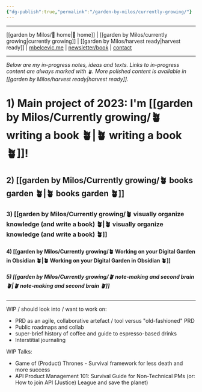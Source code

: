 ```yaml
---
{"dg-publish":true,"permalink":"/garden-by-milos/currently-growing/"}
---
```



---
[[garden by Milos/🏡 home\|🏡 home]] | [[garden by Milos/currently growing\|currently growing]] | [[garden by Milos/harvest ready\|harvest ready]] | [mbelcevic.me](https://mbelcevic.me/) | [newsletter/book](https://mbelcevic.me/BuildYourWay.html) | [contact](https://mbelcevic.me/Contact.html)

---

*Below are my in-progress notes, ideas and texts. 
Links to in-progress content are always marked with `🪴`. 
More polished content is available in [[garden by Milos/harvest ready\|harvest ready]]*.


# 1) Main project of 2023: **I'm [[garden by Milos/Currently growing/🪴 writing a book 🪴\|🪴 writing a book 🪴]]!** 

## 2) [[garden by Milos/Currently growing/🪴 books garden 🪴\|🪴 books garden 🪴]]

### 3) [[garden by Milos/Currently growing/🪴 visually organize knowledge (and write a book) 🪴\|🪴 visually organize knowledge (and write a book) 🪴]]

#### 4) [[garden by Milos/Currently growing/🪴 Working on your Digital Garden in Obsidian 🪴\|🪴 Working on your Digital Garden in Obsidian 🪴]]

##### 5) [[garden by Milos/Currently growing/🪴 note-making and second brain 🪴\|🪴 note-making and second brain 🪴]]



---

WIP / should look into / want to work on:
 -   PRD as an agile, collaborative artefact / tool versus "old-fashioned" PRD
 -   Public roadmaps and collab
 -   super-brief history of coffee and guide to espresso-based drinks
 -   Interstitial journaling

WIP Talks:
- Game of (Product) Thrones - Survival framework for less death and more success
- API Product Management 101: Survival Guide for Non-Technical PMs
  (or: How to join API (Justice) League and save the planet)

